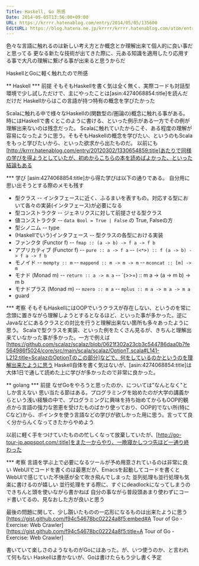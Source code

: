```yaml
---
Title: Haskell, Go 所感
Date: 2014-05-05T13:56:00+09:00
URL: https://krrrr.hatenablog.com/entry/2014/05/05/135600
EditURL: https://blog.hatena.ne.jp/krrrr/krrrr.hatenablog.com/atom/entry/12921228815723297377
---
```


色々な言語に触れるのは新しい考え方とか概念とか理解出来て個人的に良い事だと思ってる
更なる新たな技術が出てきた際に、元ある知識を適用したり応用する事で大凡の理解に繋げる事が出来ると思うからだ

HaskellとGoに軽く触れたので所感

** Haskell
*** 前提
そもそもHaskellを書く気は全く無く、実際コードも対話型環境で少し試しただけで、主にやったことは[asin:4274068854:title]を読んだだけだ
Haskellからはこの言語が持つ特有の概念を学びたかった

Scalaに触れる中で様々なHaskellの(関数型の/圏論の)概念に触れる事がある。時にはHaskellで書くとこのように書ける、といった例示がある一方でその例が理解出来ないのは残念だった。
Scalaに触れていたからこそ、ある程度の理解が容易になったように思う。そもそもHaskellの概念を学びたい、というのもScalaをもっと学びたいから、といった欲求から出たものだ。
以前にも[http://krrrr.hatenablog.com/entry/20120302/1330654859:title]あたりで同様の学びを得ようとしていたが、初めからこちらの本を読めばよかった、といった結論もある

*** 学び
[asin:4274068854:title]から得た学びは以下の通りである。
自分用に思い出そうとする際のメモも残す
- 型クラス
-- インタフェースに近く、ふるまいを表すもの。対応する型において各々の実装(インタフェース)が必要になる
- 型コンストラクタ
-- ジェネリクスに対して前提させる型クラス
- 値コンストラクタ
-- `data Bool = True | False` の True, Falseの方
- 型シノニム
-- type
- (Haskellでいう)インタフェース
-- 型クラスの各型における実装
- ファンクタ (Functor f)
-- `fmap :: (a -> b) -> f a -> f b`
- アプリカティブ (Functor f)
-- `pure :: a -> f a`
-- `(<*>) :: f (a -> b) -> f a -> f b`
- モノイド
-- `mempty :: m`
-- `mappend :: m -> m -> m`
-- `mconcat :: [m] -> m`
- モナド (Monad m)
-- `return :: a -> m a`
-- `(>>=) :: m a -> (a  -> m b) -> m b
- モナドプラス (Monad m)
-- `mzero :: m a`
-- `mplus :: m a -> m a -> m a`
- guard

*** 考察
そもそもHaskellにはOOPでいうクラスが存在しない、というのを常に念頭に置きながら理解しようとするとなるほど、といった事が多かった。逆にJavaなどにあるクラスとの対比を行うと理解出来ない箇所も多々あったように思う。
Scalaで型クラスを実装、といった例をたくさん見るが、きちんと理解出来ていなかった事が多かった。一方で例えば[https://github.com/scalaz/scalaz/blob/0621f302a23cb3c544786daa0b7fe564986f5024/core/src/main/scala/scalaz/OptionT.scala#L141-L212:title=ScalazのOptionTのこの部分]などで、何をしているのかというのを理解出来たように思う
Haskell自体を書く気はないが、[asin:4274068854:title]は大体1日で通して読めた上に学びが多かったので非常に良かった。

** golang
*** 前提
なぜGoをやろうと思ったのか、については"なんとなく"としか言えない
思い当たる節はある。プログラミングを始めたのが大学の講義からという浅い経験の中で、プログラミングに興味を持ち始めてからもOOP的観点から言語の強力な恩恵を受けたものばかり使っており、OOP的でない所(特にCなど)から、ポインタを使う言語などの学びが欲しかった用に思う。言ってて良く分からんくなってきたからやめよう

以前に軽く手をつけていたものの忙しくなって放棄していたが、[http://go-tour-jp.appspot.com/:title]をまた一からやり、一晩寝かしつつ先ほど一通り終わった

*** 考察
言語を学ぶ上で必要になるツールが予め用意されているのは非常に良い
WebUIでコードを書くのは最悪だが、Emacsを起動してコードを書くとWebUIで感じていた不快感が全て吹き飛んでしまった
並列処理も並行処理も気楽に書けるのが嬉しい
並行処理をする際に、すぐにdeadlockになってしまうのできちんと頭を使いながら書かねば
自分の事ながら普段頭あまり使わずにコード書いてるの、見なおした方が良いと思う

最後の問題に関して、少し躓いたものの一応形になるものは出来たように思う
[https://gist.github.com/f94c54678bc02224a8f5:embed#A Tour of Go - Exercise: Web Crawler]
[https://gist.github.com/f94c54678bc02224a8f5:title=A Tour of Go - Exercise: Web Crawler]

書いていて楽しさのようなものがGoにはあった。が、いつ使うのか、と言われて何もない
Haskellは書かないが、Goは書けたらもう少し書く予定

